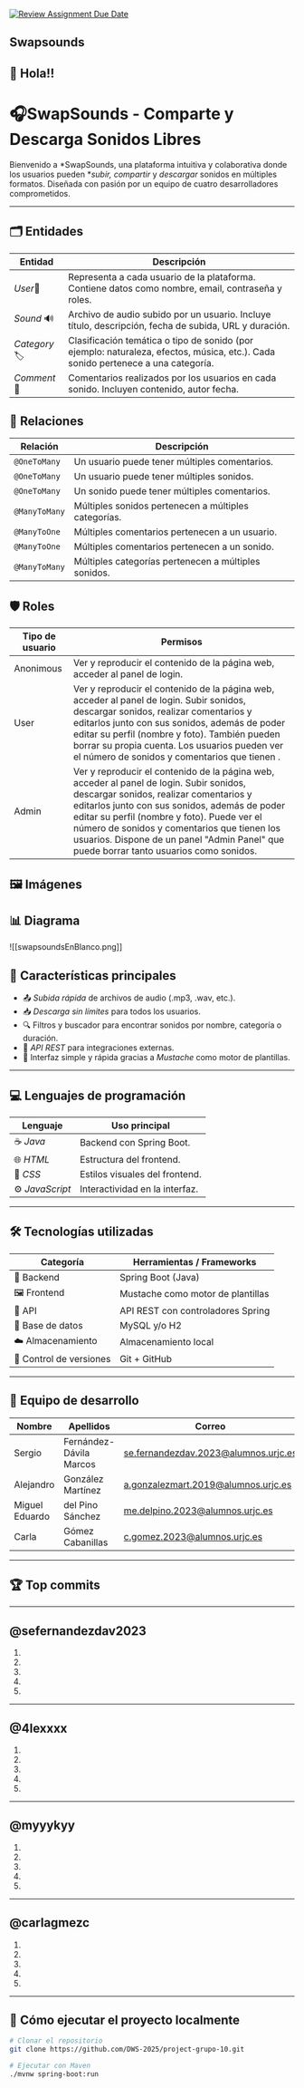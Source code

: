 [![Review Assignment Due Date](https://classroom.github.com/assets/deadline-readme-button-22041afd0340ce965d47ae6ef1cefeee28c7c493a6346c4f15d667ab976d596c.svg)](https://classroom.github.com/a/Jd7ILUgB)


## Swapsounds
## 👋 Hola!! 

# 🎧SwapSounds - Comparte y Descarga Sonidos Libres

Bienvenido a *SwapSounds, una plataforma intuitiva y colaborativa donde los usuarios pueden **subir, compartir* y *descargar* sonidos en múltiples formatos. Diseñada con pasión por un equipo de cuatro desarrolladores comprometidos.

---
## 🗂️ Entidades

| <center>Entidad</center> | <center>Descripción</center>                                                                                                     |
| ------------------------ | -------------------------------------------------------------------------------------------------------------------------------- |
| *User*👤                 | Representa a cada usuario de la plataforma. Contiene datos como nombre, email, contraseña y roles.                               |
| *Sound* 🔊               | Archivo de audio subido por un usuario. Incluye título, descripción, fecha de subida, URL y duración.                            |
| *Category* 🏷️           | Clasificación temática o tipo de sonido (por ejemplo: naturaleza, efectos, música, etc.). Cada sonido pertenece a una categoría. |
| *Comment*💬              | Comentarios realizados por los usuarios en cada sonido. Incluyen contenido, autor fecha.                                         |

## 🔗 Relaciones

| <center>Relación</center> | <center>Descripción</center>                         |
| ------------------------- | ---------------------------------------------------- |
| `@OneToMany`              | Un usuario puede tener múltiples comentarios.        |
| `@OneToMany`              | Un usuario puede tener múltiples sonidos.            |
| `@OneToMany`              | Un sonido puede tener múltiples comentarios.         |
| `@ManyToMany`             | Múltiples sonidos pertenecen a múltiples categorías. |
| `@ManyToOne`              | Múltiples comentarios pertenecen a un usuario.       |
| `@ManyToOne`              | Múltiples comentarios pertenecen a un sonido.        |
| `@ManyToMany`             | Múltiples categorías pertenecen a múltiples sonidos. |

## 🛡️ Roles 

| <center>Tipo de usuario</center> | <center>Permisos</center>                                                                                                                                                                                                                                                                                                                                                    |
| -------------------------------- | ---------------------------------------------------------------------------------------------------------------------------------------------------------------------------------------------------------------------------------------------------------------------------------------------------------------------------------------------------------------------------- |
| Anonimous                        | Ver y reproducir el contenido de la página web, acceder al panel de login.                                                                                                                                                                                                                                                                                                   |
| User                             | Ver y reproducir el contenido de la página web, acceder al panel de login. Subir sonidos, descargar sonidos, realizar comentarios y editarlos junto con sus sonidos, además de poder editar su perfil (nombre y foto). También pueden borrar su propia cuenta. Los usuarios pueden ver el número de sonidos y comentarios que tienen .                                       |
| Admin                            | Ver y reproducir el contenido de la página web, acceder al panel de login. Subir sonidos, descargar sonidos, realizar comentarios y editarlos junto con sus sonidos, además de poder editar su perfil (nombre y foto). Puede ver el número de sonidos y comentarios que tienen los usuarios. Dispone de un panel "Admin Panel" que puede borrar tanto usuarios como sonidos. |

## 🖼️ Imágenes





## 📊 Diagrama

![[swapsoundsEnBlanco.png]]

## 🌟 Características principales

- 📤 *Subida rápida* de archivos de audio (.mp3, .wav, etc.).
- 📥 *Descarga sin límites* para todos los usuarios.
- 🔍 Filtros y buscador para encontrar sonidos por nombre, categoría o duración.
- 🔗 *API REST* para integraciones externas.
- 🎨 Interfaz simple y rápida gracias a *Mustache* como motor de plantillas.

---

## 💻 Lenguajes de programación

| <center>Lenguaje</center> | <center>Uso principal</center> |
| ------------------------- | ------------------------------ |
| ☕ *Java*                  | Backend con Spring Boot.       |
| 🌐 *HTML*                 | Estructura del frontend.       |
| 🎨 *CSS*                  | Estilos visuales del frontend. |
| ⚙️ *JavaScript*           | Interactividad en la interfaz. |

---

## 🛠️ Tecnologías utilizadas

| <center>Categoría</center> | <center>Herramientas / Frameworks</center> |
| -------------------------- | ------------------------------------------ |
| 🔧 Backend                 | Spring Boot (Java)                         |
| 🖼️ Frontend               | Mustache como motor de plantillas          |
| 🔗 API                     | API REST con controladores Spring          |
| 💾 Base de datos           | MySQL y/o H2                               |
| ☁️ Almacenamiento          | Almacenamiento local                       |
| 🧪 Control de versiones    | Git + GitHub                               |

---

## 👥 Equipo de desarrollo


| <center>Nombre</center> | <center>Apellidos</center> | <center>Correo</center>              | <center>GitHub</center> |
| ----------------------- | -------------------------- | ------------------------------------ | ----------------------- |
| Sergio                  | Fernández-Dávila Marcos    | se.fernandezdav.2023@alumnos.urjc.es | sefernandezdav2023      |
| Alejandro               | González Martínez          | a.gonzalezmart.2019@alumnos.urjc.es  | 4lexxxx                 |
| Miguel Eduardo          | del Pino Sánchez           | me.delpino.2023@alumnos.urjc.es      | myyykyy                 |
| Carla                   | Gómez Cabanillas           | c.gomez.2023@alumnos.urjc.es         | carlagmezc              |


---

##  🏆 Top commits

--------------------
@sefernandezdav2023 
--------------------
1. 

2.

3.

4.

5.
--------------------
@4lexxxx
--------------------
1. 

2.

3.

4.

5.

--------------------
@myyykyy
--------------------
1. 

2.

3.

4.

5.

--------------------
@carlagmezc
--------------------
1. 

2.

3.

4.

5.

--------------------
## 🚀 Cómo ejecutar el proyecto localmente

```bash
# Clonar el repositorio
git clone https://github.com/DWS-2025/project-grupo-10.git

# Ejecutar con Maven
./mvnw spring-boot:run
